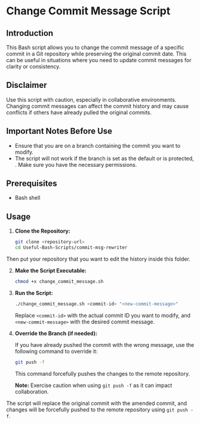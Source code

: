 # Change Commit Message Script

## Introduction

This Bash script allows you to change the commit message of a specific commit in a Git repository while preserving the original commit date. This can be useful in situations where you need to update commit messages for clarity or consistency.

## Disclaimer

Use this script with caution, especially in collaborative environments. Changing commit messages can affect the commit history and may cause conflicts if others have already pulled the original commits.

## Important Notes Before Use

- Ensure that you are on a branch containing the commit you want to modify.
- The script will not work if the branch is set as the default or is protected, . Make sure you have the necessary permissions.


## Prerequisites

- Bash shell

## Usage

1. **Clone the Repository:**

   ```bash
   git clone <repository-url>
   cd Useful-Bash-Scripts/commit-msg-rewriter
   ```
Then put your repository that you want to edit the history inside this folder.

2. **Make the Script Executable:**

   ```bash
   chmod +x change_commit_message.sh
   ```

3. **Run the Script:**

   ```bash
   ./change_commit_message.sh <commit-id> "<new-commit-message>"
   ```

   Replace `<commit-id>` with the actual commit ID you want to modify, and `<new-commit-message>` with the desired commit message.

4. **Override the Branch (if needed):**

   If you have already pushed the commit with the wrong message, use the following command to override it:

   ```bash
   git push -f
   ```

   This command forcefully pushes the changes to the remote repository.

   **Note:** Exercise caution when using `git push -f` as it can impact collaboration.

The script will replace the original commit with the amended commit, and changes will be forcefully pushed to the remote repository using `git push -f`.

